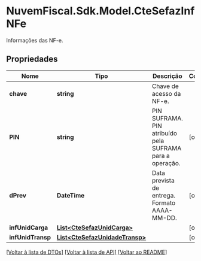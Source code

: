 # NuvemFiscal.Sdk.Model.CteSefazInfNFe
Informações das NF-e.

## Propriedades

Nome | Tipo | Descrição | Comentários
------------ | ------------- | ------------- | -------------
**chave** | **string** | Chave de acesso da NF-e. | 
**PIN** | **string** | PIN SUFRAMA.  PIN atribuído pela SUFRAMA para a operação. | [optional] 
**dPrev** | **DateTime** | Data prevista de entrega.  Formato AAAA-MM-DD. | [optional] 
**infUnidCarga** | [**List&lt;CteSefazUnidCarga&gt;**](CteSefazUnidCarga.md) |  | [optional] 
**infUnidTransp** | [**List&lt;CteSefazUnidadeTransp&gt;**](CteSefazUnidadeTransp.md) |  | [optional] 

[[Voltar à lista de DTOs]](../README.md#documentation-for-models) [[Voltar à lista de API]](../README.md#documentation-for-api-endpoints) [[Voltar ao README]](../README.md)

